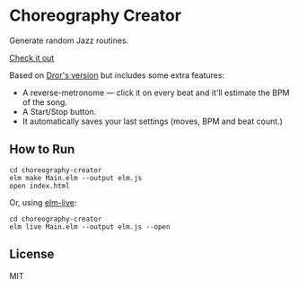 # Choreography Creator
Generate random Jazz routines.

[Check it out](https://danfishgold.github.io/choreography-creator)

Based on [Dror's version](http://www.math.tau.ac.il/~drorspei/MoveJuggler.html) but includes some extra features:

* A reverse-metronome — click it on every beat and it'll estimate the BPM of the song.
* A Start/Stop button.
* It automatically saves your last settings (moves, BPM and beat count.)

## How to Run

```
cd choreography-creator
elm make Main.elm --output elm.js
open index.html
```

Or, using [elm-live](https://github.com/tomekwi/elm-live):

```
cd choreography-creator
elm live Main.elm --output elm.js --open
```

## License

MIT
